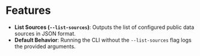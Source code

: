 # Features

- **List Sources (`--list-sources`)**: Outputs the list of configured public data sources in JSON format.
- **Default Behavior**: Running the CLI without the `--list-sources` flag logs the provided arguments.
